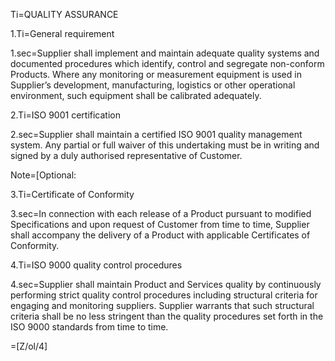 
Ti=QUALITY ASSURANCE

1.Ti=General requirement

1.sec=Supplier shall implement and maintain adequate quality systems and documented procedures which identify, control and segregate non-conform Products. Where any monitoring or measurement equipment is used in Supplier’s development, manufacturing, logistics or other operational environment, such equipment shall be calibrated adequately.

2.Ti=ISO 9001 certification

2.sec=Supplier shall maintain a certified ISO 9001 quality management system. Any partial or full waiver of this undertaking must be in writing and signed by a duly authorised representative of Customer.

Note=[Optional: 

3.Ti=Certificate of Conformity

3.sec=In connection with each release of a Product pursuant to modified Specifications and upon request of Customer from time to time, Supplier shall accompany the delivery of a Product with applicable Certificates of Conformity.

4.Ti=ISO 9000 quality control procedures

4.sec=Supplier shall maintain Product and Services quality by continuously performing strict quality control procedures including structural criteria for engaging and monitoring suppliers. Supplier warrants that such structural criteria shall be no less stringent than the quality procedures set forth in the ISO 9000 standards from time to time.

=[Z/ol/4]

